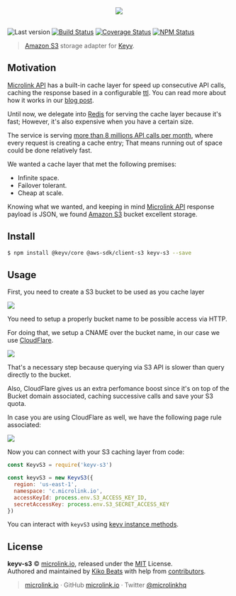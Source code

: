<div align="center">
  <img src="https://cdn.microlink.io/logo/banner.png">
  <br>
  <br>
</div>

![Last version](https://img.shields.io/github/tag/microlinkhq/keyv-s3.svg?style=flat-square)
[![Build Status](https://img.shields.io/travis/com/microlinkhq/keyv-s3/master.svg?style=flat-square)](https://travis-ci.com/microlinkhq/keyv-s3)
[![Coverage Status](https://img.shields.io/coveralls/microlinkhq/keyv-s3.svg?style=flat-square)](https://coveralls.io/github/microlinkhq/keyv-s3)
[![NPM Status](https://img.shields.io/npm/dm/keyv-s3.svg?style=flat-square)](https://www.npmjs.org/package/keyv-s3)

> [Amazon S3](https://aws.amazon.com/s3) storage adapter for [Keyv](https://github.com/lukechilds/keyv).

## Motivation

[Microlink API](https://microlink.io/api) has a built-in cache layer for speed up consecutive API calls, caching the response based in a configurable [ttl](https://microlink.io/docs/api/parameters/ttl). You can read more about how it works in our [blog post](https://microlink.io/blog/edge-cdn/).

Until now, we delegate into [Redis](https://github.com/lukechilds/keyv-redis) for serving the cache layer because it's fast; However, it's also expensive when you have a certain size.

The service is serving [more than 8 millions API calls per month](http://analytics.microlink.io), where every request is creating a cache entry; That means running out of space could be done relatively fast.

We wanted a cache layer that met the following premises:

- Infinite space.
- Failover tolerant.
- Cheap at scale.

Knowing what we wanted, and keeping in mind [Microlink API](https://microlink.io/api) response payload is JSON, we found [Amazon S3](https://aws.amazon.com/s3) bucket excellent storage.

## Install

```bash
$ npm install @keyv/core @aws-sdk/client-s3 keyv-s3 --save
```

## Usage

First, you need to create a S3 bucket to be used as you cache layer

![](https://i.imgur.com/YkslBcd.png)

You need to setup a properly bucket name to be possible access via HTTP.

For doing that, we setup a CNAME over the bucket name, in our case we use [CloudFlare](https://www.cloudflare.com).

![](https://i.imgur.com/GpCxX1G.png)

That's a necessary step because querying via S3 API is slower than query directly to the bucket.

Also, CloudFlare gives us an extra perfomance boost since it's on top of the Bucket domain associated, caching successive calls and save your S3 quota.

In case you are using CloudFlare as well, we have the following page rule associated:

![](https://i.imgur.com/dANGotv.png)

Now you can connect with your S3 caching layer from code:

```js
const KeyvS3 = require('keyv-s3')

const keyvS3 = new KeyvS3({
  region: 'us-east-1',
  namespace: 'c.microlink.io',
  accessKeyId: process.env.S3_ACCESS_KEY_ID,
  secretAccessKey: process.env.S3_SECRET_ACCESS_KEY
})
```

You can interact with `keyvS3` using [keyv instance methods](https://github.com/lukechilds/keyv#instance).

## License

**keyv-s3** © [microlink.io](https://microlink.io), released under the [MIT](https://github.com/microlinkhq/keyv-s3/blob/master/LICENSE.md) License.<br>
Authored and maintained by [Kiko Beats](https://kikobeats.com) with help from [contributors](https://github.com/microlinkhq/keyv-s3/contributors).

> [microlink.io](https://microlink.io) · GitHub [microlink.io](https://github.com/microlinkhq) · Twitter [@microlinkhq](https://twitter.com/microlinkhq)

